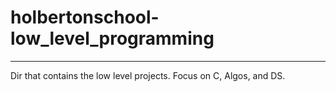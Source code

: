 # holbertonschool-low_level_programming
___  


Dir that contains the low level projects. Focus on C, Algos, and DS.
